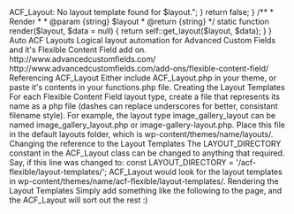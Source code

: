 <?php
 
/**
 * ACF Layout
 * @version   1.0 | November 12th 2013
 * @author    Beau Charman | http://twitter.com/beaucharman
 * @link      https://gist.github.com/beaucharman/7181406
 * @license   MIT license
 *
 * Logical layout automation for Advanced Custom Fields and it's Flexible Content Field add on.
 * http://www.advancedcustomfields.com/
 * http://www.advancedcustomfields.com/add-ons/flexible-content-field/
 *
 * Usgae: ACF_Layout::render(get_row_layout());
 */
class ACF_Layout {
 
 
  /**
   * Path of where the layout templates are found,
   * relative to the theme template directory.
   */
  const LAYOUT_DIRECTORY = '/layouts/';
 
 
  /**
   * Get Layout
   *
   * @param  {string} $file
   * @param  {array}  $data
   * @return {string}
   */
  static function get_layout($layout, $data = null)
  {
    
    $full_layout_directory = get_template_directory() . self::LAYOUT_DIRECTORY;
    $layout_file = '{{layout}}.php';
    $find = array('{{layout}}', '_');
    $replace = array($layout, '-');
 
    /* Find a file that matchs this_format */
    $new_layout_file = str_replace($find[0], $replace[0], $layout_file);
 
    if (file_exists($full_layout_directory . $new_layout_file))
    {
      include($full_layout_directory . $new_layout_file);
      return true;
    }
    else
    {
      /* Find a file that matchs this-format */
      $new_layout_file = str_replace($find, $replace, $layout_file);
 
      if (file_exists($full_layout_directory . $new_layout_file))
      {
        include($full_layout_directory . $new_layout_file);
        return true;
      }
    }
 
    /**
     * If no files can be matched,
     * and WP DEBUG is true: show a warning.
     */
    if (WP_DEBUG)
    {
      echo "<pre>ACF_Layout: No layout template found for $layout.</pre>";
    }
    
    return false;
  }
 
  /**
   * Render
   *
   * @param  {string} $layout
   * @return {string}
   */
  static function render($layout, $data = null)
  {
    return self::get_layout($layout, $data);
  }
}

Auto ACF Layouts

Logical layout automation for Advanced Custom Fields and it's Flexible Content Field add on. http://www.advancedcustomfields.com/ http://www.advancedcustomfields.com/add-ons/flexible-content-field/
Referencing ACF_Layout

Either include ACF_Layout.php in your theme, or paste it's contents in your functions.php file.

Creating the Layout Templates

For each Flexible Content Field layout type, create a file that represents its name as a php file (dashes can replace underscores for better, consistant filename style).

For example, the layout type image_gallery_layout can be named image_gallery_layout.php or image-gallery-layout.php.

Place this file in the default layouts folder, which is wp-content/themes/name/layouts/.

Changing the reference to the Layout Templates

The LAYOUT_DIRECTORY constant in the ACF_Layout class can be changed to anything that required. Say, if this line was changed to:

const LAYOUT_DIRECTORY = '/acf-flexible/layout-templates/';
ACF_Layout would look for the layout templates in wp-content/themes/name/acf-flexible/layout-templates/.

Rendering the Layout Templates

Simply add something like the following to the page, and the ACF_Layout will sort out the rest :)

<?php while (has_sub_field('layout_name')) : ?>

  <?php ACF_Layout::render(get_row_layout()); ?>

<?php endwhile; ?>

